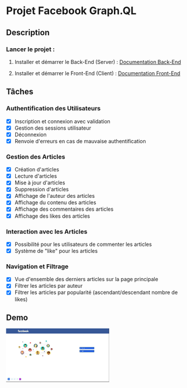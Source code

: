 # Projet Facebook Graph.QL

## Description

### Lancer le projet :

1. Installer et démarrer le Back-End (Server) :
[Documentation Back-End](Back-End/README.md)

2. Installer et démarrer le Front-End (Client) :
[Documentation Front-End](Front-End/README.md)

## Tâches

### Authentification des Utilisateurs
- [x] Inscription et connexion avec validation
- [x] Gestion des sessions utilisateur
- [x] Déconnexion
- [x] Renvoie d'erreurs en cas de mauvaise authentification

### Gestion des Articles
- [x] Création d'articles
- [x] Lecture d'articles
- [x] Mise à jour d'articles
- [x] Suppression d'articles
- [x] Affichage de l'auteur des articles
- [x] Affichage du contenu des articles
- [x] Affichage des commentaires des articles
- [x] Affichage des likes des articles

### Interaction avec les Articles
- [x] Possibilité pour les utilisateurs de commenter les articles
- [x] Système de "like" pour les articles

### Navigation et Filtrage
- [x] Vue d'ensemble des derniers articles sur la page principale
- [x] Filtrer les articles par auteur
- [x] Filtrer les articles par popularité (ascendant/descendant nombre de likes)

## Demo

![Demo](demo.gif)
